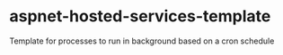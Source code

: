# aspnet-hosted-services-template
Template for processes to run in background based on a cron schedule 
